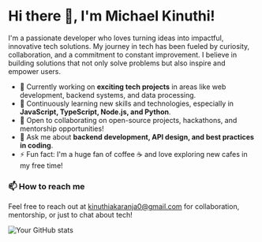 # Hi there 👋, I'm Michael Kinuthi!

I'm a passionate developer who loves turning ideas into impactful, innovative tech solutions. My journey in tech has been fueled by curiosity, collaboration, and a commitment to constant improvement. I believe in building solutions that not only solve problems but also inspire and empower users.

- 🔭 Currently working on **exciting tech projects** in areas like web development, backend systems, and data processing.
- 🌱 Continuously learning new skills and technologies, especially in **JavaScript, TypeScript, Node.js, and Python**.
- 👯 Open to collaborating on open-source projects, hackathons, and mentorship opportunities!
- 💬 Ask me about **backend development, API design, and best practices in coding**.
- ⚡ Fun fact: I'm a huge fan of coffee ☕️ and love exploring new cafes in my free time!

### 📫 How to reach me
Feel free to reach out at [kinuthiakaranja0@gmail.com](mailto:kinuthiakaranja0@gmail.com) for collaboration, mentorship, or just to chat about tech!

![Your GitHub stats](https://github-readme-stats.vercel.app/api?username=kinuthi&show_icons=true&theme=radical)
